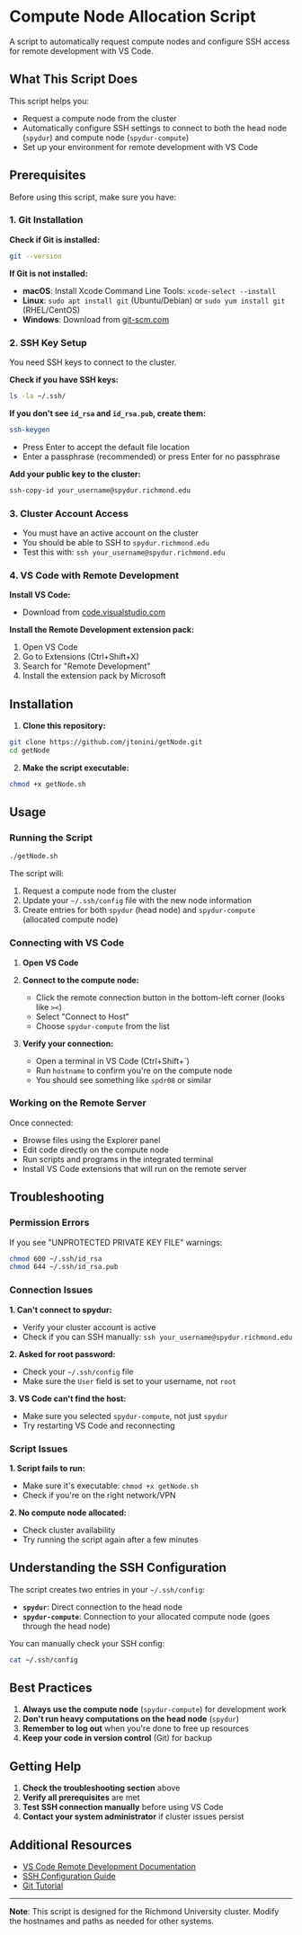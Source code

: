 # Compute Node Allocation Script

A script to automatically request compute nodes and configure SSH access for remote development with VS Code.

## What This Script Does

This script helps you:

- Request a compute node from the cluster
- Automatically configure SSH settings to connect to both the head node (`spydur`) and compute node (`spydur-compute`)
- Set up your environment for remote development with VS Code

## Prerequisites

Before using this script, make sure you have:

### 1. Git Installation

**Check if Git is installed:**

```bash
git --version
```

**If Git is not installed:**

- **macOS**: Install Xcode Command Line Tools: `xcode-select --install`
- **Linux**: `sudo apt install git` (Ubuntu/Debian) or `sudo yum install git` (RHEL/CentOS)
- **Windows**: Download from [git-scm.com](https://git-scm.com/)

### 2. SSH Key Setup

You need SSH keys to connect to the cluster.

**Check if you have SSH keys:**

```bash
ls -la ~/.ssh/
```

**If you don't see `id_rsa` and `id_rsa.pub`, create them:**

```bash
ssh-keygen
```

- Press Enter to accept the default file location
- Enter a passphrase (recommended) or press Enter for no passphrase

**Add your public key to the cluster:**

```bash
ssh-copy-id your_username@spydur.richmond.edu
```

### 3. Cluster Account Access

- You must have an active account on the cluster
- You should be able to SSH to `spydur.richmond.edu`
- Test this with: `ssh your_username@spydur.richmond.edu`

### 4. VS Code with Remote Development

**Install VS Code:**

- Download from [code.visualstudio.com](https://code.visualstudio.com/)

**Install the Remote Development extension pack:**

1. Open VS Code
2. Go to Extensions (Ctrl+Shift+X)
3. Search for "Remote Development"
4. Install the extension pack by Microsoft

## Installation

1. **Clone this repository:**

```bash
git clone https://github.com/jtonini/getNode.git
cd getNode
```

2. **Make the script executable:**

```bash
chmod +x getNode.sh
```

## Usage

### Running the Script

```bash
./getNode.sh
```

The script will:

1. Request a compute node from the cluster
2. Update your `~/.ssh/config` file with the new node information
3. Create entries for both `spydur` (head node) and `spydur-compute` (allocated compute node)

### Connecting with VS Code

1. **Open VS Code**

2. **Connect to the compute node:**
   - Click the remote connection button in the bottom-left corner (looks like `><`)
   - Select "Connect to Host"
   - Choose `spydur-compute` from the list

3. **Verify your connection:**
   - Open a terminal in VS Code (Ctrl+Shift+`)
   - Run `hostname` to confirm you're on the compute node
   - You should see something like `spdr08` or similar

### Working on the Remote Server

Once connected:

- Browse files using the Explorer panel
- Edit code directly on the compute node
- Run scripts and programs in the integrated terminal
- Install VS Code extensions that will run on the remote server

## Troubleshooting

### Permission Errors

If you see "UNPROTECTED PRIVATE KEY FILE" warnings:

```bash
chmod 600 ~/.ssh/id_rsa
chmod 644 ~/.ssh/id_rsa.pub
```

### Connection Issues

**1. Can't connect to spydur:**
- Verify your cluster account is active
- Check if you can SSH manually: `ssh your_username@spydur.richmond.edu`

**2. Asked for root password:**
- Check your `~/.ssh/config` file
- Make sure the `User` field is set to your username, not `root`

**3. VS Code can't find the host:**
- Make sure you selected `spydur-compute`, not just `spydur`
- Try restarting VS Code and reconnecting

### Script Issues

**1. Script fails to run:**
- Make sure it's executable: `chmod +x getNode.sh`
- Check if you're on the right network/VPN

**2. No compute node allocated:**
- Check cluster availability
- Try running the script again after a few minutes

## Understanding the SSH Configuration

The script creates two entries in your `~/.ssh/config`:

- **`spydur`**: Direct connection to the head node
- **`spydur-compute`**: Connection to your allocated compute node (goes through the head node)

You can manually check your SSH config:

```bash
cat ~/.ssh/config
```

## Best Practices

1. **Always use the compute node** (`spydur-compute`) for development work
2. **Don't run heavy computations on the head node** (`spydur`)
3. **Remember to log out** when you're done to free up resources
4. **Keep your code in version control** (Git) for backup

## Getting Help

1. **Check the troubleshooting section** above
2. **Verify all prerequisites** are met
3. **Test SSH connection manually** before using VS Code
4. **Contact your system administrator** if cluster issues persist

## Additional Resources

- [VS Code Remote Development Documentation](https://code.visualstudio.com/docs/remote/remote-overview)
- [SSH Configuration Guide](https://www.ssh.com/academy/ssh/config)
- [Git Tutorial](https://git-scm.com/docs/gittutorial)

---

**Note**: This script is designed for the Richmond University cluster. Modify the hostnames and paths as needed for other systems.
